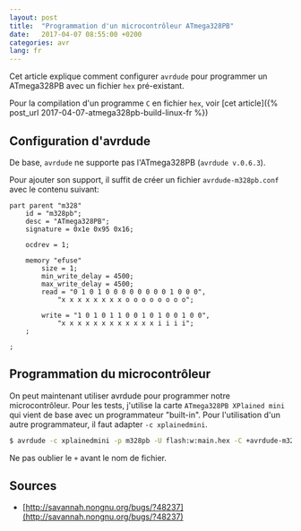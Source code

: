 ```yaml
---
layout: post
title:  "Programmation d'un microcontrôleur ATmega328PB"
date:   2017-04-07 08:55:00 +0200
categories: avr
lang: fr
---
```


Cet article explique comment configurer `avrdude` pour programmer un ATmega328PB avec un fichier `hex` pré-existant.

Pour la compilation d'un programme `C` en fichier `hex`, voir 
[cet article]({% post_url 2017-04-07-atmega328pb-build-linux-fr %})

## Configuration d'avrdude

De base, `avrdude` ne supporte pas l'ATmega328PB (`avrdude v.0.6.3`).

Pour ajouter son support, il suffit de créer un fichier `avrdude-m328pb.conf` avec le contenu suivant:

```
part parent "m328"
    id = "m328pb";
    desc = "ATmega328PB";
    signature = 0x1e 0x95 0x16;

    ocdrev = 1;

    memory "efuse"
        size = 1;
        min_write_delay = 4500;
        max_write_delay = 4500;
        read = "0 1 0 1 0 0 0 0 0 0 0 0 1 0 0 0",
            "x x x x x x x x o o o o o o o o";

        write = "1 0 1 0 1 1 0 0 1 0 1 0 0 1 0 0",
            "x x x x x x x x x x x x i i i i";
    ;

;
```

## Programmation du microcontrôleur

On peut maintenant utiliser avrdude pour programmer notre microcontrôleur.
Pour les tests, j'utilise la carte `ATmega328PB XPlained mini` qui vient de base avec un programmateur "built-in". Pour l'utilisation d'un autre programmateur, il faut adapter `-c xplainedmini`.

```sh
$ avrdude -c xplainedmini -p m328pb -U flash:w:main.hex -C +avrdude-m328pb.conf
```

Ne pas oublier le `+` avant le nom de fichier.

## Sources

- [http://savannah.nongnu.org/bugs/?48237](http://savannah.nongnu.org/bugs/?48237)
